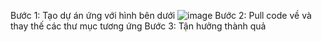 Bước 1: Tạo dự án ứng với hình bên dưới
  ![image](https://github.com/user-attachments/assets/e7afbd33-3c91-4e36-9c9e-4e937fbfbe4f)
Bước 2: Pull code về và thay thế các thư mục tương ứng
Bước 3: Tận hưởng thành quả
